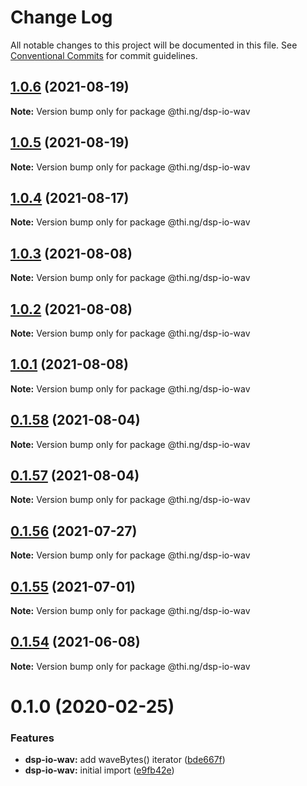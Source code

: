 # Change Log

All notable changes to this project will be documented in this file.
See [Conventional Commits](https://conventionalcommits.org) for commit guidelines.

## [1.0.6](https://github.com/thi-ng/umbrella/compare/@thi.ng/dsp-io-wav@1.0.5...@thi.ng/dsp-io-wav@1.0.6) (2021-08-19)

**Note:** Version bump only for package @thi.ng/dsp-io-wav





## [1.0.5](https://github.com/thi-ng/umbrella/compare/@thi.ng/dsp-io-wav@1.0.4...@thi.ng/dsp-io-wav@1.0.5) (2021-08-19)

**Note:** Version bump only for package @thi.ng/dsp-io-wav





## [1.0.4](https://github.com/thi-ng/umbrella/compare/@thi.ng/dsp-io-wav@1.0.3...@thi.ng/dsp-io-wav@1.0.4) (2021-08-17)

**Note:** Version bump only for package @thi.ng/dsp-io-wav





## [1.0.3](https://github.com/thi-ng/umbrella/compare/@thi.ng/dsp-io-wav@1.0.2...@thi.ng/dsp-io-wav@1.0.3) (2021-08-08)

**Note:** Version bump only for package @thi.ng/dsp-io-wav





## [1.0.2](https://github.com/thi-ng/umbrella/compare/@thi.ng/dsp-io-wav@1.0.1...@thi.ng/dsp-io-wav@1.0.2) (2021-08-08)

**Note:** Version bump only for package @thi.ng/dsp-io-wav





## [1.0.1](https://github.com/thi-ng/umbrella/compare/@thi.ng/dsp-io-wav@0.1.58...@thi.ng/dsp-io-wav@1.0.1) (2021-08-08)

**Note:** Version bump only for package @thi.ng/dsp-io-wav





## [0.1.58](https://github.com/thi-ng/umbrella/compare/@thi.ng/dsp-io-wav@0.1.57...@thi.ng/dsp-io-wav@0.1.58) (2021-08-04)

**Note:** Version bump only for package @thi.ng/dsp-io-wav





## [0.1.57](https://github.com/thi-ng/umbrella/compare/@thi.ng/dsp-io-wav@0.1.56...@thi.ng/dsp-io-wav@0.1.57) (2021-08-04)

**Note:** Version bump only for package @thi.ng/dsp-io-wav





## [0.1.56](https://github.com/thi-ng/umbrella/compare/@thi.ng/dsp-io-wav@0.1.55...@thi.ng/dsp-io-wav@0.1.56) (2021-07-27)

**Note:** Version bump only for package @thi.ng/dsp-io-wav





## [0.1.55](https://github.com/thi-ng/umbrella/compare/@thi.ng/dsp-io-wav@0.1.54...@thi.ng/dsp-io-wav@0.1.55) (2021-07-01)

**Note:** Version bump only for package @thi.ng/dsp-io-wav





## [0.1.54](https://github.com/thi-ng/umbrella/compare/@thi.ng/dsp-io-wav@0.1.53...@thi.ng/dsp-io-wav@0.1.54) (2021-06-08)

**Note:** Version bump only for package @thi.ng/dsp-io-wav





# 0.1.0 (2020-02-25)


### Features

* **dsp-io-wav:** add waveBytes() iterator ([bde667f](https://github.com/thi-ng/umbrella/commit/bde667fe4b08f03a7bbf4fa95d8e71c296d5bfb7))
* **dsp-io-wav:** initial import ([e9fb42e](https://github.com/thi-ng/umbrella/commit/e9fb42e5cb260997ff38055e713aebd82aaf3843))
